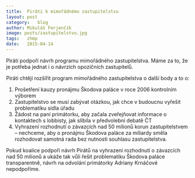 ```yaml
---
title:	Piráti k mimořádnému zastupitelstvu
layout:	post
category:	blog
author:	Mikuláš Ferjenčík
image: posts/zastupitelstvo.jpg
tags:	zhmp
date:	2015-04-14
---
```


Piráti podpoří návrh programu mimořádného zastupitelstva. Máme za to, že je potřeba jednat i o návrzích opozičních zastupitelů.

Piráti chtějí rozšířit program mimořádného zastupitelstva o další body a to o:

1. Prošetření kauzy pronájmu Škodova paláce v roce 2006 kontrolním výborem
2. Zastupitelstvo se musí zabývat otázkou, jak chce v budoucnu vyřešit problematiku sídla úřadu
3. Žádost na paní primátorku, aby začala zveřejňovat informace o kontaktech s lobbisty, jak slíbila v předvolební debatě ČT
4. Vyhrazení rozhodnutí o závazcích nad 50 milionů korun zastupitelstvem – nechceme, aby o pronájmu Škodova paláce za miliardy směla rozhodovat samotná rada bez nutnosti souhlasu zastupitelstva.

Pokud koalice podpoří návrh Pirátů na vyhrazení rozhodnutí o závazcích nad 50 milionů a ukáže tak vůli řešit problematiku Škodova paláce transparentně, návrh na odvolání primátorky Adriany Krnáčové nepodpoříme.


